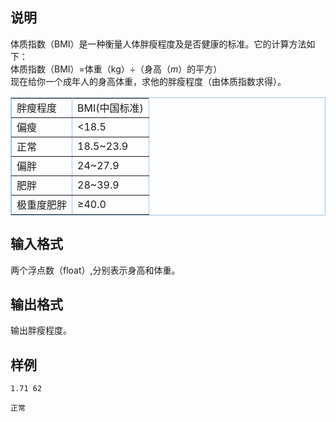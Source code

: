 <h2>说明</h2>

体质指数（BMI）是一种衡量人体胖瘦程度及是否健康的标准。它的计算方法如下：<br />
体质指数（BMI）=体重（kg）÷（身高（$m$）的平方）<br />
现在给你一个成年人的身高体重，求他的胖瘦程度（由体质指数求得）。<br />

<table border="1" bordercolor="#a0c6e5" style="border-collapse:collapse;">
	<tbody>
		<tr>
			<td>
				胖瘦程度
			</td>
			<td>
				BMI(中国标准)
			</td>
		</tr>
		<tr>
			<td>
				偏瘦
			</td>
			<td>
				&lt;18.5
			</td>
		</tr>
		<tr>
			<td>
				正常
			</td>
			<td>
				18.5~23.9
			</td>
		</tr>
		<tr>
			<td>
				偏胖
			</td>
			<td>
				24~27.9
			</td>
		</tr>
		<tr>
			<td>
				肥胖
			</td>
			<td>
				28~39.9
			</td>
		</tr>
		<tr>
			<td>
				极重度肥胖
			</td>
			<td>
				≥40.0
			</td>
		</tr>
	</tbody>
</table>
<h2>输入格式</h2>

两个浮点数（float）&#44;分别表示身高和体重。

<h2>输出格式</h2>

输出胖瘦程度。

<h2>样例</h2>
<pre><code class="language-input1">1.71 62</code></pre><pre><code class="language-output1">正常
</code></pre>

